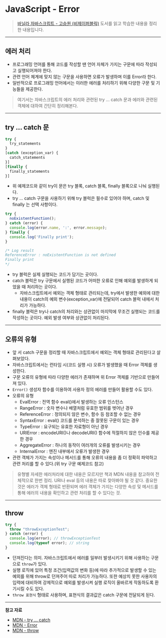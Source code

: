 # JavaScript - Error

> [바닐라 자바스크립트 - 고승원 (비제이퍼블릭)](http://www.yes24.com/Product/Goods/105608999) 도서를 읽고 학습한 내용을 정리한 내용입니다.

---

## 에러 처리

- 프로그래밍 언어를 통해 코드를 작성할 땐 언어 자체가 가지는 구문에 따라 작성되고 실행되어져야 한다.
- 관련 언어 체계에 맞지 않는 구문을 사용하면 오류가 발생하며 이를 Error라 한다.
- 일반적으로 프로그래밍 언어에서는 이러한 에러를 처리하기 위해 다양한 구문 및 기능들을 제공한다.

> 여기서는 자바스크립트의 에러 처리와 관련된 try ... catch 문과 에러와 관련된 객체에 대하여 간단히 정리해본다.

---

## try ... catch 문

```js
try {
  try_statements
}
[catch (exception_var) {
  catch_statements
}]
[finally {
  finally_statements
}]
```

- 위 예제코드와 같이 try이 문은 try 블록, catch 블록, finally 블록으로 나눠 실행된다.
- try ... catch 구문을 사용하기 위해 try 블럭은 필수로 있어야 하며, catch 및 finally 는 선택 사항이다.

```js
try {
  noExistentFunction();
} catch (error) {
  console.log(error.name, ':', error.message);
} finally {
  console.log('Finally print');
}

/* Log result
ReferenceError : noExistentFunction is not defined
Finally print
*/
```

- try 블럭은 실제 실행되는 코드가 담기는 곳이다.
- catch 블럭은 try 구문에서 실행된 코드가 어떠한 오류로 인해 예외를 발생하게 되었을 때 처리하는 곳이다.
  - 자바스크립트에서 예외는 객체 형태로 관리되는데, try에서 발생한 예외에 대한 내용이 catch의 예외 변수(exception_var)에 전달되어 catch 블럭 내에서 처리가 가능하다.
- finally 블럭은 try나 catch의 처리와는 상관없이 마지막에 무조건 실행되는 코드를 작성하는 곳이다. 예외 발생 여부와 상관없이 처리된다.

---

## 오류의 유형

- 앞 서 catch 구문을 정리할 때 자바스크립트에서 예외는 객체 형태로 관리된다고 살펴보았다.
- 자바스크립트에서는 런타임 시(코드 실행 시) 오류가 발생했을 때 Error 객체를 생성한다.
- 구문 오류의 유형에 따라 다양한 에러가 존재하며 위 Error 객체를 기반으로 만들어져 있다.
- `Error()` 생성자 함수를 이용하여 사용자 정의 에러를 만들어 활용할 수도 있다.
- 오류의 유형
  - EvalError : 전역 함수 eval()에서 발생하는 오류 인스턴스
  - RangeError : 숫자 변수나 배열처럼 유효한 범위를 벗어난 경우 
  - ReferenceError : 정의되지 않은 변수, 함수 등 참조할 수 없는 경우
  - SyntaxError : eval() 코드를 분석하는 중 잘못된 구문이 있는 경우
  - TypeError : 요구되는 유효한 자료형이 아닌 경우
  - URIError : encodeURI()나 decodeURI() 함수에 적절하지 않은 인수를 제공한 경우
  - AggregateError : 하나의 동작이 여러개의 오류를 발생시키는 경우
  - InternalError : 엔진 내부에서 오류가 발생한 경우
- 관련 객체가 가지는 속성이나 메서드를 통해 오류의 내용을 좀 더 정확히 파악하고 관련 처리를 할 수 있다.(위 try 구문 예제코드 참고)

> 유형별 자세한 에러처리에 대한 내용은 모르지만 책과 MDN 내용을 참고하여 전체적으로 한번 정리. URI나 eval 등의 내용은 따로 찾아봐야 될 것 같다. 중요한 것은 에러가 객체 형태로 반환되며 에러 객체가 가지는 다양한 속성 및 메서드를 통해 에러의 내용을 확인하고 관련 처리를 할 수 있다는 것.

---

## throw

```js
try {
  throw "throwExceptionTest";
} catch (error) {
  console.log(error); // throwExceptionTest
  console.log(typeof error); // string
}
```

- 던져진다는 의미. 자바스크립트에서 에러를 일부러 발생시키기 위해 사용하는 구문으로 `throw`가 있다.
- 실행 로직에 있어 특정 조건(입력값의 변화 등)에 따라 추가적으로 발생할 수 있는 예외를 위해 throw로 던져주어 따로 처리가 가능하다. 또한 예상치 못한 사용자의 입력에 대비하여 강제적으로 예외를 발생시켜 실행 로직이 올바르게 작동하도록 환기시킬 수도 있다.
- `throw 표현식` 형태로 사용하며, 표현식의 결과값은 catch 구문에 전달되게 된다.

---

**참고 자료**

- [MDN - try ... catch](https://developer.mozilla.org/ko/docs/Web/JavaScript/Reference/Statements/try...catch)
- [MDN - Error](https://developer.mozilla.org/ko/docs/Web/JavaScript/Reference/Global_Objects/Error)
- [MDN - throw](https://developer.mozilla.org/ko/docs/Web/JavaScript/Reference/Statements/throw)